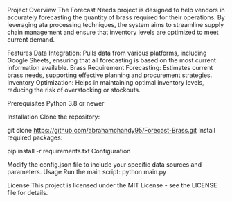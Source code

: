 Project Overview
The Forecast Needs project is designed to help vendors in accurately forecasting the quantity of brass required for their operations. By leveraging ata processing techniques, 
the system aims to streamline supply chain management and ensure that inventory levels are optimized to meet current demand.

Features
Data Integration: Pulls data from various platforms, including Google Sheets, ensuring that all forecasting is based on the most current information available.
Brass Requirement Forecasting: Estimates current brass needs, supporting effective planning and procurement strategies.
Inventory Optimization: Helps in maintaining optimal inventory levels, reducing the risk of overstocking or stockouts.

Prerequisites
Python 3.8 or newer

Installation
Clone the repository:

git clone https://github.com/abrahamchandy95/Forecast-Brass.git
Install required packages:

pip install -r requirements.txt
Configuration

Modify the config.json file to include your specific data sources and parameters.
Usage
Run the main script:
python main.py

License
This project is licensed under the MIT License - see the LICENSE file for details.
